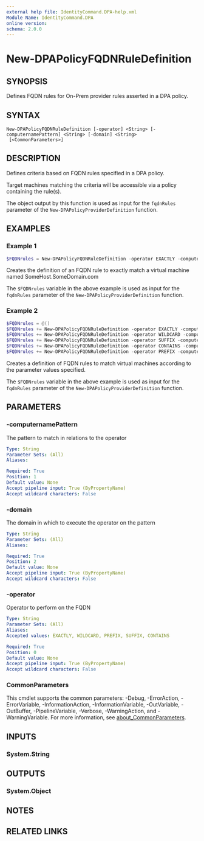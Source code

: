 ```yaml
---
external help file: IdentityCommand.DPA-help.xml
Module Name: IdentityCommand.DPA
online version:
schema: 2.0.0
---
```


# New-DPAPolicyFQDNRuleDefinition

## SYNOPSIS
Defines FQDN rules for On-Prem provider rules asserted in a DPA policy.

## SYNTAX

```
New-DPAPolicyFQDNRuleDefinition [-operator] <String> [-computernamePattern] <String> [-domain] <String>
 [<CommonParameters>]
```

## DESCRIPTION
Defines criteria based on FQDN rules specified in a DPA policy.

Target machines matching the criteria will be accessible via a policy containing the rule(s).

The object output by this function is used as input for the `fqdnRules` parameter of the `New-DPAPolicyProviderDefinition` function.

## EXAMPLES

### Example 1
```powershell
$FQDNrules = New-DPAPolicyFQDNRuleDefinition -operator EXACTLY -computernamePattern SomeHost -domain SomeDomain.com
```
Creates the definition of an FQDN rule to exactly match a virtual machine named SomeHost.SomeDomain.com

The `$FQDNrules` variable in the above example is used as input for the `fqdnRules` parameter of the `New-DPAPolicyProviderDefinition` function.

### Example 2
```powershell
$FQDNrules = @()
$FQDNrules += New-DPAPolicyFQDNRuleDefinition -operator EXACTLY -computernamePattern SomeHost -domain SomeDomain.com
$FQDNrules += New-DPAPolicyFQDNRuleDefinition -operator WILDCARD -computernamePattern '*-DEV-*' -domain SomeDomain.com
$FQDNrules += New-DPAPolicyFQDNRuleDefinition -operator SUFFIX -computernamePattern '-Prod' -domain SomeDomain.com
$FQDNrules += New-DPAPolicyFQDNRuleDefinition -operator CONTAINS -computernamePattern SQL -domain SomeDomain.com
$FQDNrules += New-DPAPolicyFQDNRuleDefinition -operator PREFIX -computernamePattern DC1 -domain SomeDomain.com
```
Creates a definition of FQDN rules to match virtual machines according to the parameter values specified.

The `$FQDNrules` variable in the above example is used as input for the `fqdnRules` parameter of the `New-DPAPolicyProviderDefinition` function.

## PARAMETERS

### -computernamePattern
The pattern to match in relations to the operator

```yaml
Type: String
Parameter Sets: (All)
Aliases:

Required: True
Position: 1
Default value: None
Accept pipeline input: True (ByPropertyName)
Accept wildcard characters: False
```

### -domain
The domain in which to execute the operator on the pattern

```yaml
Type: String
Parameter Sets: (All)
Aliases:

Required: True
Position: 2
Default value: None
Accept pipeline input: True (ByPropertyName)
Accept wildcard characters: False
```

### -operator
Operator to perform on the FQDN

```yaml
Type: String
Parameter Sets: (All)
Aliases:
Accepted values: EXACTLY, WILDCARD, PREFIX, SUFFIX, CONTAINS

Required: True
Position: 0
Default value: None
Accept pipeline input: True (ByPropertyName)
Accept wildcard characters: False
```

### CommonParameters
This cmdlet supports the common parameters: -Debug, -ErrorAction, -ErrorVariable, -InformationAction, -InformationVariable, -OutVariable, -OutBuffer, -PipelineVariable, -Verbose, -WarningAction, and -WarningVariable. For more information, see [about_CommonParameters](http://go.microsoft.com/fwlink/?LinkID=113216).

## INPUTS

### System.String

## OUTPUTS

### System.Object
## NOTES

## RELATED LINKS
